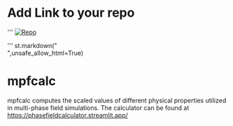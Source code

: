 # Add Link to your repo
'''
    [![Repo](https://badgen.net/badge/icon/GitHub?icon=github&label)]([https://github.com/AvratanuBiswas/PubLit](https://phasefieldcalculator.streamlit.app/)) 

'''
st.markdown("<br>",unsafe_allow_html=True)
# mpfcalc
mpfcalc computes the scaled values of different physical properties utilized in multi-phase field simulations. 
The calculator can be found at 
https://phasefieldcalculator.streamlit.app/
